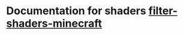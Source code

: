 # Documentation for shaders [filter-shaders-minecraft](https://github.com/DKMFzF/filter-shaders-minecraft)
